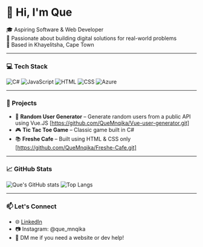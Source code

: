 # 👋 Hi, I'm Que

🎓 Aspiring Software & Web Developer  
🧠 Passionate about building digital solutions for real-world problems  
📍 Based in Khayelitsha, Cape Town

---

### 💻 Tech Stack
![C#](https://img.shields.io/badge/C%23-%23239120.svg?style=for-the-badge&logo=c-sharp&logoColor=white)
![JavaScript](https://img.shields.io/badge/JavaScript-black?style=for-the-badge&logo=javascript)
![HTML](https://img.shields.io/badge/HTML-E34F26?style=for-the-badge&logo=html5&logoColor=white)
![CSS](https://img.shields.io/badge/CSS-1572B6?style=for-the-badge&logo=css3)
![Azure](https://img.shields.io/badge/Azure-0078D4?style=for-the-badge&logo=Microsoft-Azure&logoColor=white)

---

### 🔧 Projects
- 🏥 **Random User Generator** – Generate random users from a public API using Vue.JS [https://github.com/QueMnqika/Vue-user-generator.git]
- 🎮 **Tic Tac Toe Game** – Classic game built in C#
- 📚 **Freshe Cafe** – Built using HTML & CSS only [https://github.com/QueMnqika/Freshe-Cafe.git]

---

### 📈 GitHub Stats
![Que's GitHub stats](https://github-readme-stats.vercel.app/api?username=Que-MCodes&show_icons=true&theme=radical)
![Top Langs](https://github-readme-stats.vercel.app/api/top-langs/?username=Que-MCodes&layout=compact&theme=radical)

---

### 📫 Let's Connect
- 🌐 [LinkedIn](https://linkedin.com/in/your-link)  
- 📷 Instagram: @que_mnqika
- 💬 DM me if you need a website or dev help!
